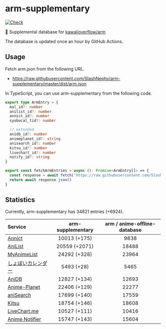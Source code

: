 # arm-supplementary

[![Check](https://github.com/SlashNephy/arm-supplementary/actions/workflows/check-node.yml/badge.svg)](https://github.com/SlashNephy/arm-supplementary/actions/workflows/check-node.yml)

💊 Supplemental database for [kawaiioverflow/arm](https://github.com/kawaiioverflow/arm)

The database is updated once an hour by GitHub Actions.

## Usage

Fetch arm.json from the following URL.

- https://raw.githubusercontent.com/SlashNephy/arm-supplementary/master/dist/arm.json

In TypeScript, you can use arm-supplementary from the following code.

```TypeScript
export type ArmEntry = {
  mal_id?: number
  anilist_id?: number
  annict_id?: number
  syobocal_tid?: number

  // extended
  anidb_id?: number
  animeplanet_id?: string
  anisearch_id?: number
  kitsu_id?: number
  livechart_id?: number
  notify_id?: string
}

export const fetchArmEntries = async (): Promise<ArmEntry[]> => {
  const response = await fetch('https://raw.githubusercontent.com/SlashNephy/arm-supplementary/master/dist/arm.json')
  return await response.json()
}
```

## Statistics

Currently, arm-supplementary has 34821 entries (+6924).

| Service                                     | arm-supplementary | arm / anime-offline-database |
| :------------------------------------------ | :---------------: | :--------------------------: |
| [Annict](https://annict.com)                |   10013 (+175)    |             9838             |
| [AniList](https://anilist.co)               |   20559 (+2071)   |            18488             |
| [MyAnimeList](https://myanimelist.net)      |   24292 (+328)    |            23964             |
| [しょぼいカレンダー](https://cal.syoboi.jp) |    5493 (+28)     |             5465             |
| [AniDB](https://anidb.net)                  |   12827 (+134)    |            12693             |
| [Anime-Planet](https://anime-planet.com)    |   22406 (+129)    |            22277             |
| [aniSearch](https://anisearch.com)          |   17699 (+140)    |            17559             |
| [Kitsu](https://kitsu.io)                   |   18754 (+146)    |            18608             |
| [LiveChart.me](https://livechart.me)        |   10527 (+111)    |            10416             |
| [Anime Notifier](https://notify.moe)        |   15747 (+143)    |            15604             |
